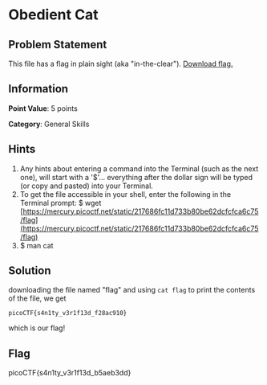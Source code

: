 # Obedient Cat

## Problem Statement

This file has a flag in plain sight (aka "in-the-clear"). [Download flag.](./flag)

## Information

**Point Value**: 5 points

**Category**: General Skills

## Hints

1. Any hints about entering a command into the Terminal (such as the next one), will start with a '$'... everything after the dollar sign will be typed (or copy and pasted) into your Terminal.
2. To get the file accessible in your shell, enter the following in the Terminal prompt: $ wget [https://mercury.picoctf.net/static/217686fc11d733b80be62dcfcfca6c75/flag](https://mercury.picoctf.net/static/217686fc11d733b80be62dcfcfca6c75/flag)
3. $ man cat

## Solution

downloading the file named "flag"
and using `cat flag` to print the contents of the file, we get
```
picoCTF{s4n1ty_v3r1f13d_f28ac910}
``` 
which is our flag!

## Flag

picoCTF{s4n1ty_v3r1f13d_b5aeb3dd}